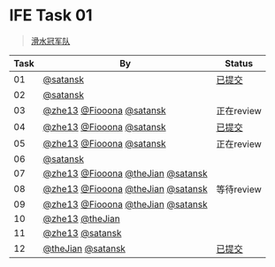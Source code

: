 # IFE Task 01

> [滑水冠军队](http://ife.baidu.com/group/profile?groupId=190)

| Task | By | Status |
| ---- | ---- | ---- |
| 01 | [@satansk](https://github.com/satansk) | [已提交](http://ife.baidu.com/review/detail?workId=1141) |
| 02 | [@satansk](https://github.com/satansk) |  |
| 03 | [@zhe13](https://github.com/zhe13) [@Fiooona](https://github.com/Fiooona) [@satansk](https://github.com/satansk) | 正在review |
| 04 | [@zhe13](https://github.com/zhe13) [@Fiooona](https://github.com/Fiooona) [@satansk](https://github.com/satansk) | [已提交](http://ife.baidu.com/review/detail?workId=1142) |
| 05 | [@zhe13](https://github.com/zhe13) [@Fiooona](https://github.com/Fiooona) [@satansk](https://github.com/satansk) | 正在review |
| 06 | [@satansk](https://github.com/satansk) |  |
| 07 | [@zhe13](https://github.com/zhe13) [@Fiooona](https://github.com/Fiooona) [@theJian](https://github.com/theJian) [@satansk](https://github.com/satansk) |  |
| 08 | [@zhe13](https://github.com/zhe13) [@Fiooona](https://github.com/Fiooona) [@theJian](https://github.com/theJian) [@satansk](https://github.com/satansk) | 等待review |
| 09 | [@zhe13](https://github.com/zhe13) [@Fiooona](https://github.com/Fiooona) [@theJian](https://github.com/theJian) [@satansk](https://github.com/satansk) |  |
| 10 | [@zhe13](https://github.com/zhe13) [@theJian](https://github.com/theJian) |  |
| 11 | [@zhe13](https://github.com/zhe13) [@satansk](https://github.com/satansk) |  |
| 12 | [@theJian](https://github.com/theJian) [@satansk](https://github.com/satansk) | [已提交](http://ife.baidu.com/review/detail?workId=917) |
